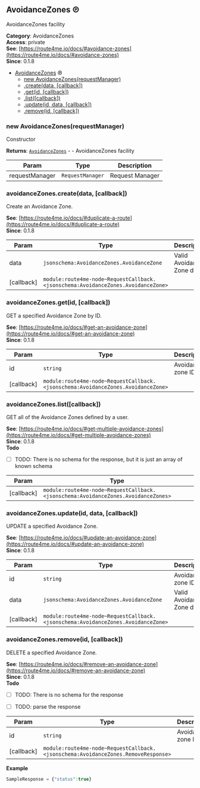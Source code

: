 <a id="AvoidanceZones" name="AvoidanceZones"></a>

## AvoidanceZones ℗

AvoidanceZones facility

**Category**: AvoidanceZones  
**Access**: private  
**See**: [https://route4me.io/docs/#avoidance-zones](https://route4me.io/docs/#avoidance-zones)  
**Since**: 0.1.8  

* [AvoidanceZones](#AvoidanceZones) ℗
    * [new AvoidanceZones(requestManager)](#new_AvoidanceZones_new)
    * [.create(data, [callback])](#AvoidanceZones+create)
    * [.get(id, [callback])](#AvoidanceZones+get)
    * [.list([callback])](#AvoidanceZones+list)
    * [.update(id, data, [callback])](#AvoidanceZones+update)
    * [.remove(id, [callback])](#AvoidanceZones+remove)

<a id="new_AvoidanceZones_new" name="new_AvoidanceZones_new"></a>

### new AvoidanceZones(requestManager)

Constructor

**Returns**: [<code>AvoidanceZones</code>](#AvoidanceZones) - - AvoidanceZones facility  

| Param | Type | Description |
| --- | --- | --- |
| requestManager | <code>RequestManager</code> | Request Manager |

<a id="AvoidanceZones+create" name="AvoidanceZones+create"></a>

### avoidanceZones.create(data, [callback])

Create an Avoidance Zone.

**See**: [https://route4me.io/docs/#duplicate-a-route](https://route4me.io/docs/#duplicate-a-route)  
**Since**: 0.1.8  

| Param | Type | Description |
| --- | --- | --- |
| data | <code>jsonschema:AvoidanceZones.AvoidanceZone</code> | Valid Avoidance Zone data. |
| [callback] | <code>module:route4me-node~RequestCallback.&lt;jsonschema:AvoidanceZones.AvoidanceZone&gt;</code> |  |

<a id="AvoidanceZones+get" name="AvoidanceZones+get"></a>

### avoidanceZones.get(id, [callback])

GET a specified Avoidance Zone by ID.

**See**: [https://route4me.io/docs/#get-an-avoidance-zone](https://route4me.io/docs/#get-an-avoidance-zone)  
**Since**: 0.1.8  

| Param | Type | Description |
| --- | --- | --- |
| id | <code>string</code> | Avoidance zone ID |
| [callback] | <code>module:route4me-node~RequestCallback.&lt;jsonschema:AvoidanceZones.AvoidanceZone&gt;</code> |  |

<a id="AvoidanceZones+list" name="AvoidanceZones+list"></a>

### avoidanceZones.list([callback])

GET all of the Avoidance Zones defined by a user.

**See**: [https://route4me.io/docs/#get-multiple-avoidance-zones](https://route4me.io/docs/#get-multiple-avoidance-zones)  
**Since**: 0.1.8  
**Todo**

- [ ] TODO: There is no schema for the response, but it is just an array of known schema


| Param | Type |
| --- | --- |
| [callback] | <code>module:route4me-node~RequestCallback.&lt;jsonschema:AvoidanceZones.AvoidanceZones&gt;</code> | 

<a id="AvoidanceZones+update" name="AvoidanceZones+update"></a>

### avoidanceZones.update(id, data, [callback])

UPDATE a specified Avoidance Zone.

**See**: [https://route4me.io/docs/#update-an-avoidance-zone](https://route4me.io/docs/#update-an-avoidance-zone)  
**Since**: 0.1.8  

| Param | Type | Description |
| --- | --- | --- |
| id | <code>string</code> | Avoidance zone ID |
| data | <code>jsonschema:AvoidanceZones.AvoidanceZone</code> | Valid Avoidance Zone data. |
| [callback] | <code>module:route4me-node~RequestCallback.&lt;jsonschema:AvoidanceZones.AvoidanceZone&gt;</code> |  |

<a id="AvoidanceZones+remove" name="AvoidanceZones+remove"></a>

### avoidanceZones.remove(id, [callback])

DELETE a specified Avoidance Zone.

**See**: [https://route4me.io/docs/#remove-an-avoidance-zone](https://route4me.io/docs/#remove-an-avoidance-zone)  
**Since**: 0.1.8  
**Todo**

- [ ] TODO: There is no schema for the response
- [ ] TODO: parse the response


| Param | Type | Description |
| --- | --- | --- |
| id | <code>string</code> | Avoidance zone ID |
| [callback] | <code>module:route4me-node~RequestCallback.&lt;jsonschema:AvoidanceZones.RemoveResponse&gt;</code> |  |

**Example**  
```javascript
SampleResponse = {"status":true}
```
